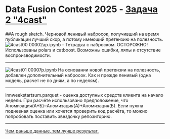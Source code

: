 # Data Fusion Contest 2025 - <a href='https://ods.ai/competitions/data-fusion2025-4cast' target='_blank'>Задача 2 "4cast"</a>
##А rough sketch. Черновой ленивый набросок, получивший на время публикации лучший скор, а потому имеющий претензию на полезность. ![4cast00](https://github.com/user-attachments/assets/484e9ce8-3b1f-4236-9c0c-16020d84baa3)
00002ap.ipynb - Тетрадка  c наброском. ОСТОРОЖНО! Использованы polars и catboost. Возможны ошибки, ляпы и отсутствие воспроизводимости.

------------------------------------------
![4cast01](https://github.com/user-attachments/assets/6b66e952-13d4-4db5-a947-b4d1d922a1f0)
00007p.ipynb На основании новой претензии на полезность, добавлен дополнительный набросок. Как и прежде ленивый (одна модель, расчет не по дням, а по неделям).

------------------------------------------
innweekstartsum.parquet - оценка доступных средств клиента на начало недели. При расчёте использовано предположение, что Аномизация(А+Б)~Аномизация(А)+Аномизация(Б).
Если нужна подневная оценка или хочется проверить код расчёта, то можно попробовать поставить звездочку репозиторию.

------------------------------------------
<a href='https://ods.ai/competitions/data-fusion2025-4cast' target='_blank'>Чем раньше данные, тем лучше результат.</a>
